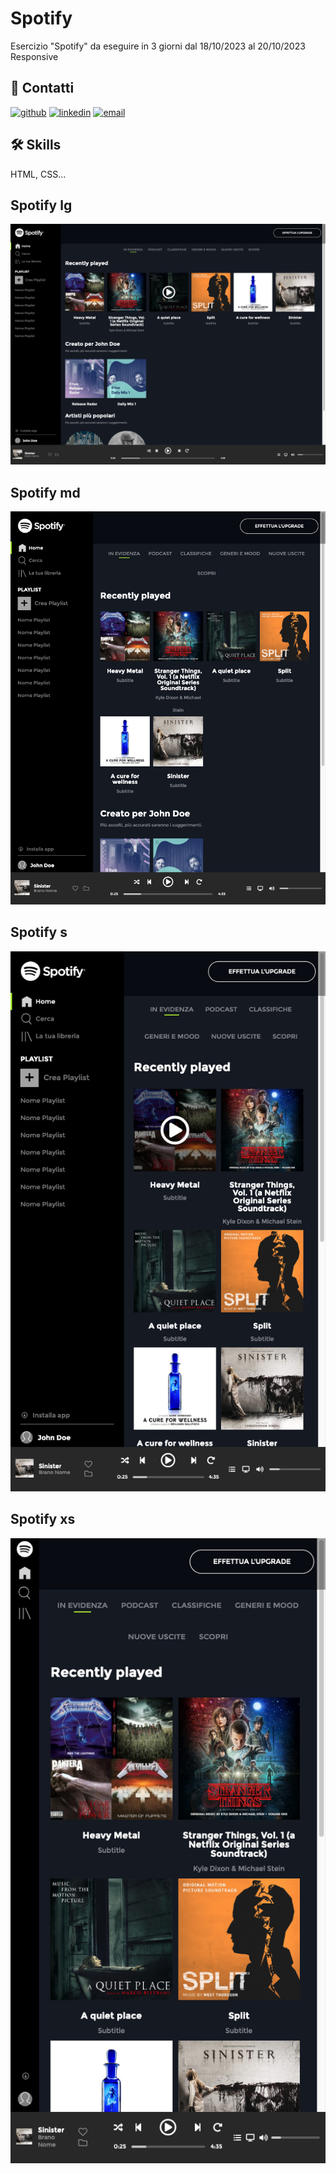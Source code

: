 # Spotify

Esercizio "Spotify" da eseguire in 3 giorni dal 18/10/2023 al 20/10/2023 Responsive

## 🔗 Contatti

[![github](https://img.shields.io/badge/GITHUB-black?style=for-the-badge&logo=github&logoColor=ffffff)](https://github.com/MirkoCherchi)
[![linkedin](https://img.shields.io/badge/linkedin-0A66C2?style=for-the-badge&logo=linkedin&logoColor=white)](https://www.linkedin.com/in/mirko-cherchi-b42042221/)
[![email](https://img.shields.io/badge/mirkocherchi1992%40gmail.com-red?style=for-the-badge&logo=gmail&logoColor=ffffff)](mirkocherchi1992@gmail.com)

## 🛠 Skills

HTML, CSS...

## Spotify lg

![Spotify](img/spotify-lg.png)

## Spotify md

![Spotify](img/spotify-md.png)

## Spotify s

![Spotify](img/spotify-s.png)

## Spotify xs

![Spotify](img/spotify-xs.png)
